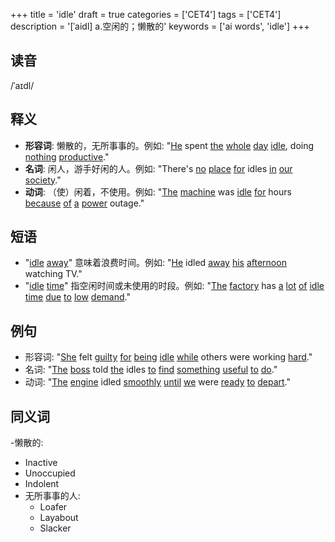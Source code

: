 +++
title = 'idle'
draft = true
categories = ['CET4']
tags = ['CET4']
description = '[ˈaidl] a.空闲的；懒散的'
keywords = ['ai words', 'idle']
+++

## 读音
/ˈaɪdl/

## 释义
- **形容词**: 懒散的，无所事事的。例如: "[He](/post/he/) spent [the](/post/the/) [whole](/post/whole/) [day](/post/day/) [idle](/post/idle/), doing [nothing](/post/nothing/) [productive](/post/productive/)."
- **名词**: 闲人，游手好闲的人。例如: "There's [no](/post/no/) [place](/post/place/) [for](/post/for/) idles [in](/post/in/) [our](/post/our/) [society](/post/society/)."
- **动词**: （使）闲着，不使用。例如: "[The](/post/the/) [machine](/post/machine/) was [idle](/post/idle/) [for](/post/for/) hours [because](/post/because/) [of](/post/of/) [a](/post/a/) [power](/post/power/) outage."

## 短语
- "[idle](/post/idle/) [away](/post/away/)" 意味着浪费时间。例如: "[He](/post/he/) idled [away](/post/away/) [his](/post/his/) [afternoon](/post/afternoon/) watching TV."
- "[idle](/post/idle/) [time](/post/time/)" 指空闲时间或未使用的时段。例如: "[The](/post/the/) [factory](/post/factory/) has [a](/post/a/) [lot](/post/lot/) [of](/post/of/) [idle](/post/idle/) [time](/post/time/) [due](/post/due/) [to](/post/to/) [low](/post/low/) [demand](/post/demand/)."

## 例句
- 形容词: "[She](/post/she/) felt [guilty](/post/guilty/) [for](/post/for/) [being](/post/being/) [idle](/post/idle/) [while](/post/while/) others were working [hard](/post/hard/)."
- 名词: "[The](/post/the/) [boss](/post/boss/) told [the](/post/the/) idles [to](/post/to/) [find](/post/find/) [something](/post/something/) [useful](/post/useful/) [to](/post/to/) [do](/post/do/)."
- 动词: "[The](/post/the/) [engine](/post/engine/) idled [smoothly](/post/smoothly/) [until](/post/until/) [we](/post/we/) were [ready](/post/ready/) [to](/post/to/) [depart](/post/depart/)."

## 同义词
-懒散的:
  - Inactive
  - Unoccupied
  - Indolent
- 无所事事的人:
  - Loafer
  - Layabout
  - Slacker
